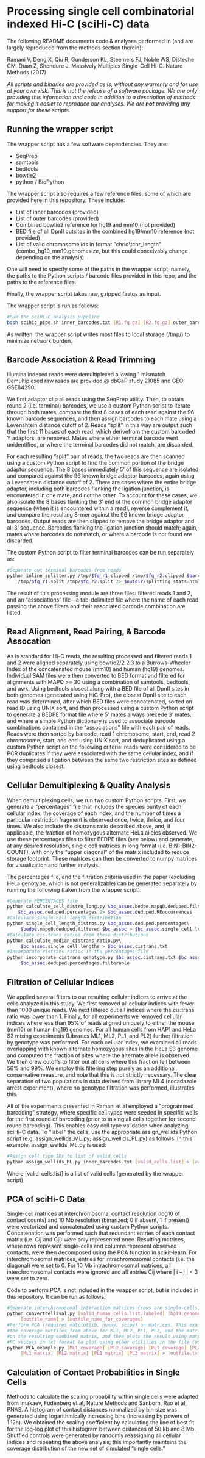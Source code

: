 Processing single cell combinatorial indexed Hi-C (sciHi-C) data
================================================================

The following README documents code & analyses performed in (and are largely reproduced from the methods section therein):

Ramani V, Deng X, Qiu R, Gunderson KL, Steemers FJ, Noble WS, Disteche CM, Duan Z, Shendure J. Massively Multiplex Single-Cell Hi-C.
Nature Methods (2017)

*All scripts and binaries are provided as is, without any warrenty and for use at your own risk. This is not the release of a software package. We are only providing this information and code in addition to a description of methods for making it easier to reproduce our analyses. We are __not__ providing any support for these scripts.* 

Running the wrapper script
--------------------------
The wrapper script has a few software dependencies. They are: 
* SeqPrep
* samtools
* bedtools
* bowtie2
* python / BioPython

The wrapper script also requires a few reference files, some of which are provided here in this repository. These include:
* List of inner barcodes (provided)
* List of outer barcodes (provided)
* Combined bowtie2 reference for hg19 and mm10 (not provided)
* BED file of all DpnII cutsites in the combined hg19/mm10 reference (not provided)
* List of valid chromosome ids in format "chrid\tchr_length" (combo_hg19_mm10.genomesize, but this could conceivably change depending on the analysis)

One will need to specify some of the paths in the wrapper script, namely, the paths to the Python scripts / barcode files provided in this repo, and the paths to the reference files.

Finally, the wrapper script takes raw, gzipped fastqs as input.

The wrapper script is run as follows:
```bash
#Run the sciHi-C analysis pipeline
bash scihic_pipe.sh inner_barcodes.txt [R1.fq.gz] [R2.fq.gz] outer_barcodes.txt [outfile_prefix]
```

As written, the wrapper script writes most files to local storage (/tmp/) to minimize network burden.

Barcode Association & Read Trimming
-----------------------------------
Illumina indexed reads were demultiplexed allowing 1 mismatch. Demultiplexed raw reads are provided @ dbGaP study 21085 and GEO GSE84290.

We first adaptor clip all reads using the SeqPrep utility. Then, to obtain round 2 (i.e. terminal) barcodes, we use a custom Python script to iterate through both mates, compare the first 8 bases of each read against the 96 known barcode sequences, and then assign barcodes to each mate using a Levenshtein distance cutoff of 2. Reads “split” in this way are output such that the first 11 bases of each read, which derivefrom the custom barcoded Y adaptors, are removed. Mates where either terminal barcode went unidentified, or where the terminal barcodes did not match, are discarded.

For each resulting “split” pair of reads, the two reads are then scanned using a custom Python script to find the common portion of the bridge adaptor sequence. The 8 bases immediately 5’ of this sequence are isolated and compared against the 96 known bridge adaptor barcodes, again using a Levenshtein distance cutoff of 2. There are cases where the entire bridge adaptor, including both barcodes flanking the ligation junction, is encountered in one mate, and not the other. To account for these cases, we also isolate the 8 bases flanking the 3’ end of the common bridge adaptor sequence (when it is encountered within a read), reverse complement it, and compare the resulting 8-mer against the 96 known bridge adaptor barcodes. Output reads are then clipped to remove the bridge adaptor and all 3’ sequence. Barcodes flanking the ligation junction should match; again, mates where barcodes do not match, or where a barcode is not found are discarded. 

The custom Python script to filter terminal barcodes can be run separately as:
```bash
#Separate out terminal barcodes from reads
python inline_splitter.py /tmp/$fq_r1.clipped /tmp/$fq_r2.clipped $barcodes \
	/tmp/$fq_r1.split /tmp/$fq_r2.split 2> $outdir/splitting_stats.html
```

The result of this processing module are three files: filtered reads 1 and 2, and an “associations” file—a tab-delimited file where the name of each read passing the above filters and their associated barcode combination are listed.

Read Alignment, Read Pairing, & Barcode Assocation
--------------------------------------------------
As is standard for Hi-C reads, the resulting processed and filtered reads 1 and 2 were aligned separately using bowtie2/2.2.3 to a Burrows-Wheeler Index of the concatenated mouse (mm10) and human (hg19) genomes. Individual SAM files were then converted to BED format and filtered for alignments with MAPQ >= 30 using a combination of samtools, bedtools, and awk. Using bedtools closest along with a BED file of all DpnII sites in both genomes (generated using HiC-Pro), the closest DpnII site to each read was determined, after which BED files were concatenated, sorted on read ID using UNIX sort, and then processed using a custom Python script to generate a BEDPE format file where 5’ mates always precede 3’ mates, and where a simple Python dictionary is used to associate barcode combinations contained in the “associations” file with each pair of reads.  Reads were then sorted by barcode, read 1 chromosome, start, end, read 2 chromosome, start, and end using UNIX sort, and deduplicated using a custom Python script on the following criteria: reads were considered to be PCR duplicates if they were associated with the same cellular index, and if they comprised a ligation between the same two restriction sites as defined using bedtools closest.

Cellular Demultiplexing & Quality Analysis
------------------------------------------
When demultiplexing cells, we run two custom Python scripts. First, we generate a “percentages” file that includes the species purity of each cellular index, the coverage of each index, and the number of times a particular restriction fragment is observed once, twice, thrice, and four times. We also include the cis:trans ratio described above, and, if applicable, the fraction of homozygous alternate HeLa alleles observed. We use these percentages files to filter BEDPE files (see below) and generate, at any desired resolution, single cell matrices in long format (i.e. BIN1-BIN2-COUNT), with only the “upper diagonal” of the matrix included to reduce storage footprint. These matrices can then be converted to numpy matrices for visualization and further analysis.

The percentages file, and the filtration criteria used in the paper (excluding HeLa genotype, which is not generalizable) can be generated separately by running the following (taken from the wrapper script):
```bash
#Generate PERCENTAGES file
python calculate_cell_distro_long.py $bc_assoc.bedpe.mapq0.deduped.filtered > \
	$bc_assoc.deduped.percentages 2> $bc_assoc.deduped.REoccurrences
#Calculate single-cell length distribution
python single_cell_length_distros.py $bc_assoc.deduped.percentages\
	 $bedpe.mapq0.deduped.filtered $bc_assoc > $bc_assoc.single_cell_lengths
#Calculate cis-trans ratios from these distributions
python calculate_median_cistrans_ratio.py\
	 $bc_assoc.single_cell_lengths > $bc_assoc.cistrans.txt
#Incorporate cistrans ratios in the percentages file
python incorporate_cistrans_genotype.py $bc_assoc.cistrans.txt $bc_assoc.deduped.percentages >\
	 $bc_assoc.deduped.percentages.filterable
```

Filtration of Cellular Indices
------------------------------
We applied several filters to our resulting cellular indices to arrive at the cells analyzed in this study. We first removed all cellular indices with fewer than 1000 unique reads. We next filtered out all indices where the cis:trans ratio was lower than 1. Finally, for all experiments we removed cellular indices where less than 95% of reads aligned uniquely to either the mouse (mm10) or human (hg19) genomes. For all human cells from HAP1 and HeLa S3 mixing experiments (Libraries ML1, ML2, PL1, and PL2) further filtration by genotype was performed. For each cellular index, we examined all reads overlapping with known alternate homozygous sites in the HeLa S3 genome and computed the fraction of sites where the alternate allele is observed. We then drew cutoffs to filter out all cells where this fraction fell between 56% and 99%. We employ this filtering step purely as an additional, conservative measure, and note that this is not strictly necessary. The clear separation of two populations in data derived from library ML4 (nocadazole arrest experiment), where no genotype filtration was performed, illustrates this.

All of the experiments presented in Ramani et al employed a "programmed barcoding" strategy, where specific cell types were seeded in specific wells for the first round of barcoding (prior to mixing all cells together for second round barcoding). This enables easy cell type validation when analyzing sciHi-C data. To "label" the cells, use the appropriate assign_wellids Python script (e.g. assign_wellids_ML.py; assign_wellids_PL.py) as follows. In this example, assign_wellids_ML.py is used:
```bash
#Assign cell type IDs to list of valid cells
python assign_wellids_ML.py inner_barcodes.txt [valid_cells.list] > [valid_cells.list].labeled
```
Where [valid_cells.list] is a list of valid cells (generated by the wrapper script).

PCA of sciHi-C Data
-------------------
Single-cell matrices at interchromosomal contact resolution (log10 of contact counts) and 10 Mb resolution (binarized; 0 if absent, 1 if present) were vectorized and concatenated using custom Python scripts. Concatenation was performed such that redundant entries of each contact matrix (i.e. Cij and Cji) were only represented once. Resulting matrices, where rows represent single-cells and columns represent observed contacts, were then decomposed using the PCA function in scikit-learn. For interchromosomal matrices, entries for intrachromosomal contacts (i.e. the diagonal) were set to 0. For 10 Mb intrachromosomal matrices, all interchromosomal contacts were ignored and all entries Cij where | i – j | < 3 were set to zero.

Code to perform PCA is not included in the wrapper script, but is included in this repository. It can be run as follows:
```bash
#Generate interchromosomal interaction matrices (rows are single-cells, columns are normalized interaction counts)
python convertcell2val.py [valid_human_cells.list.labeled] [hg19.genomesize] 500000000\
	 [outfile_name] > [outfile_name_for_coverages]
#Perform PCA (requires matplotlib, numpy, scipy) on matrices. This example script takes in 8 positional arguments:
#the coverage outfiles from above for ML1, ML2, PL1, PL2, and the matrix files for those same experiments. It performs PCA
#on the resulting combined matrix, and then plots the result using matplotlib. The script will also provide the first three 
#PC vectors in txt format to plot using other utilities in the file [outfile.txt].
python PCA_example.py [ML1_coverage] [ML2_coverage] [PL1_coverage] [PL2_coverage]\
	 [ML1_matrix] [ML2_matrix] [PL1_matrix] [PL2_matrix] > [outfile.txt]
```



Calculation of Contact Probabilities in Single Cells
----------------------------------------------------
Methods to calculate the scaling probability within single cells were adapted from Imakaev, Fudenberg et al, Nature Methods and Sanborn, Rao et al, PNAS. A histogram of contact distances normalized by bin size was generated using logarithmically increasing bins (increasing by powers of 1.12n). We obtained the scaling coefficient by calculating the line of best fit for the log-log plot of this histogram between distances of 50 kb and 8 Mb. Shuffled controls were generated by randomly reassigning all cellular indices and repeating the above analysis; this importantly maintains the coverage distribution of the new set of simulated “single cells.”

